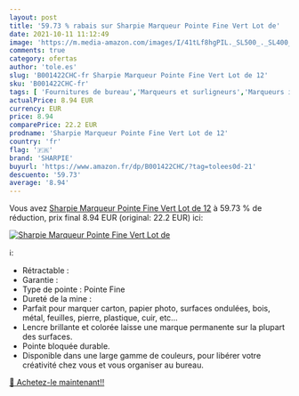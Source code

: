 ```yaml
---
layout: post
title: '59.73 % rabais sur Sharpie Marqueur Pointe Fine Vert Lot de'
date: 2021-10-11 11:12:49
image: 'https://m.media-amazon.com/images/I/41tLf8hgPIL._SL500_._SL400_.jpg'
comments: true
category: ofertas
author: 'tole.es'
slug: 'B001422CHC-fr Sharpie Marqueur Pointe Fine Vert Lot de 12'
sku: 'B001422CHC-fr'
tags: [ 'Fournitures de bureau','Marqueurs et surligneurs','Marqueurs indélébiles et stylos-marqueurs','sharpie','Écriture', ]
actualPrice: 8.94 EUR
currency: EUR
price: 8.94
comparePrice: 22.2 EUR
prodname: 'Sharpie Marqueur Pointe Fine Vert Lot de 12'
country: 'fr'
flag: '🇫🇷'
brand: 'SHARPIE'
buyurl: 'https://www.amazon.fr/dp/B001422CHC/?tag=tolees0d-21'
descuento: '59.73'
average: '8.94'
---
```


Vous avez [Sharpie Marqueur Pointe Fine Vert Lot de 12](https://www.amazon.fr/dp/B001422CHC/?tag=tolees0d-21)  à  59.73 % de réduction, prix final  8.94 EUR (original: 22.2 EUR) ici:

[![Sharpie Marqueur Pointe Fine Vert Lot de](https://m.media-amazon.com/images/I/41tLf8hgPIL._SL500_._SL400_.jpg)](https://www.amazon.fr/dp/B001422CHC/?tag=tolees0d-21)

ℹ️:

- Rétractable :
- Garantie :
- Type de pointe : Pointe Fine
- Dureté de la mine :
- Parfait pour marquer carton, papier photo, surfaces ondulées, bois, métal, feuilles, pierre, plastique, cuir, etc…
- Lencre brillante et colorée laisse une marque permanente sur la plupart des surfaces.
- Pointe bloquée durable.
- Disponible dans une large gamme de couleurs, pour libérer votre créativité chez vous et vous organiser au bureau.

[🛒 Achetez-le maintenant!!](https://www.amazon.fr/dp/B001422CHC/?tag=tolees0d-21)
